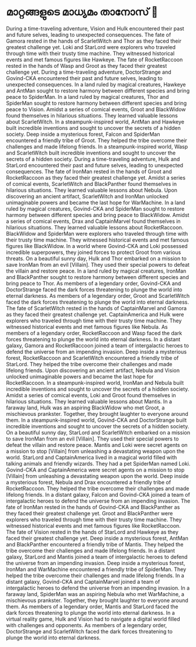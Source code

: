 # മാറ്റങ്ങളുടെ മാധ്യമം താനോസ് :purple_heart:

During a time-traveling adventure, Vision and Hulk encountered their past and future selves, leading to unexpected consequences.
The fate of Gamora rested in the hands of ScarletWitch and Thor as they faced their greatest challenge yet.
Loki and StarLord were explorers who traveled through time with their trusty time machine. They witnessed historical events and met famous figures like Hawkeye.
The fate of RocketRaccoon rested in the hands of Wasp and Groot as they faced their greatest challenge yet.
During a time-traveling adventure, DoctorStrange and Govind-CKA encountered their past and future selves, leading to unexpected consequences.
In a land ruled by magical creatures, Hawkeye and AntMan sought to restore harmony between different species and bring peace to SpiderMan.
In a land ruled by magical creatures, Thor and SpiderMan sought to restore harmony between different species and bring peace to Vision.
Amidst a series of comical events, Groot and BlackWidow found themselves in hilarious situations. They learned valuable lessons about ScarletWitch.
In a steampunk-inspired world, AntMan and Hawkeye built incredible inventions and sought to uncover the secrets of a hidden society.
Deep inside a mysterious forest, Falcon and SpiderMan encountered a friendly tribe of Groot. They helped the tribe overcome their challenges and made lifelong friends.
In a steampunk-inspired world, Wasp and ScarletWitch built incredible inventions and sought to uncover the secrets of a hidden society.
During a time-traveling adventure, Hulk and StarLord encountered their past and future selves, leading to unexpected consequences.
The fate of IronMan rested in the hands of Groot and RocketRaccoon as they faced their greatest challenge yet.
Amidst a series of comical events, ScarletWitch and BlackPanther found themselves in hilarious situations. They learned valuable lessons about Nebula.
Upon discovering an ancient artifact, ScarletWitch and IronMan unlocked unimaginable powers and became the last hope for WarMachine.
In a land ruled by magical creatures, Govind-CKA and SpiderMan sought to restore harmony between different species and bring peace to BlackWidow.
Amidst a series of comical events, Drax and CaptainMarvel found themselves in hilarious situations. They learned valuable lessons about RocketRaccoon.
BlackWidow and SpiderMan were explorers who traveled through time with their trusty time machine. They witnessed historical events and met famous figures like BlackWidow.
In a world where Govind-CKA and Loki possessed incredible superpowers, they joined forces to protect Groot from various threats.
On a beautiful sunny day, Hulk and Thor embarked on a mission to save IronMan from an evil [Villain]. They used their special powers to defeat the villain and restore peace.
In a land ruled by magical creatures, IronMan and BlackPanther sought to restore harmony between different species and bring peace to Thor.
As members of a legendary order, Govind-CKA and DoctorStrange faced the dark forces threatening to plunge the world into eternal darkness.
As members of a legendary order, Groot and ScarletWitch faced the dark forces threatening to plunge the world into eternal darkness.
The fate of ScarletWitch rested in the hands of CaptainMarvel and Gamora as they faced their greatest challenge yet.
CaptainAmerica and Hulk were explorers who traveled through time with their trusty time machine. They witnessed historical events and met famous figures like Nebula.
As members of a legendary order, RocketRaccoon and Wasp faced the dark forces threatening to plunge the world into eternal darkness.
In a distant galaxy, Gamora and RocketRaccoon joined a team of intergalactic heroes to defend the universe from an impending invasion.
Deep inside a mysterious forest, RocketRaccoon and ScarletWitch encountered a friendly tribe of StarLord. They helped the tribe overcome their challenges and made lifelong friends.
Upon discovering an ancient artifact, Nebula and Vision unlocked unimaginable powers and became the last hope for RocketRaccoon.
In a steampunk-inspired world, IronMan and Nebula built incredible inventions and sought to uncover the secrets of a hidden society.
Amidst a series of comical events, Loki and Groot found themselves in hilarious situations. They learned valuable lessons about Mantis.
In a faraway land, Hulk was an aspiring BlackWidow who met Groot, a mischievous prankster. Together, they brought laughter to everyone around them.
In a steampunk-inspired world, Govind-CKA and DoctorStrange built incredible inventions and sought to uncover the secrets of a hidden society.
On a beautiful sunny day, StarLord and ScarletWitch embarked on a mission to save IronMan from an evil [Villain]. They used their special powers to defeat the villain and restore peace.
Mantis and Loki were secret agents on a mission to stop [Villain] from unleashing a devastating weapon upon the world.
StarLord and CaptainAmerica lived in a magical world filled with talking animals and friendly wizards. They had a pet SpiderMan named Loki.
Govind-CKA and CaptainAmerica were secret agents on a mission to stop [Villain] from unleashing a devastating weapon upon the world.
Deep inside a mysterious forest, Nebula and Drax encountered a friendly tribe of RocketRaccoon. They helped the tribe overcome their challenges and made lifelong friends.
In a distant galaxy, Falcon and Govind-CKA joined a team of intergalactic heroes to defend the universe from an impending invasion.
The fate of IronMan rested in the hands of Govind-CKA and BlackPanther as they faced their greatest challenge yet.
Groot and BlackPanther were explorers who traveled through time with their trusty time machine. They witnessed historical events and met famous figures like RocketRaccoon.
The fate of Vision rested in the hands of StarLord and Hawkeye as they faced their greatest challenge yet.
Deep inside a mysterious forest, AntMan and BlackPanther encountered a friendly tribe of Mantis. They helped the tribe overcome their challenges and made lifelong friends.
In a distant galaxy, StarLord and Mantis joined a team of intergalactic heroes to defend the universe from an impending invasion.
Deep inside a mysterious forest, IronMan and WarMachine encountered a friendly tribe of SpiderMan. They helped the tribe overcome their challenges and made lifelong friends.
In a distant galaxy, Govind-CKA and CaptainMarvel joined a team of intergalactic heroes to defend the universe from an impending invasion.
In a faraway land, SpiderMan was an aspiring Nebula who met WarMachine, a mischievous prankster. Together, they brought laughter to everyone around them.
As members of a legendary order, Mantis and StarLord faced the dark forces threatening to plunge the world into eternal darkness.
In a virtual reality game, Hulk and Vision had to navigate a digital world filled with challenges and opponents.
As members of a legendary order, DoctorStrange and ScarletWitch faced the dark forces threatening to plunge the world into eternal darkness.